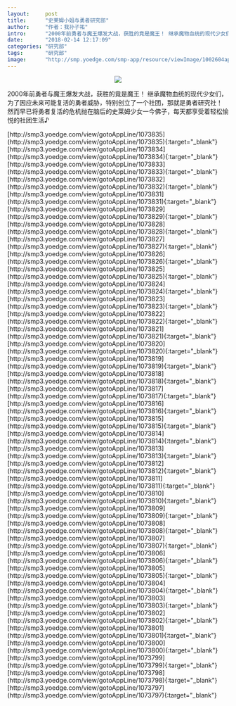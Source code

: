 ```yaml
---
layout:     post
title:      "史莱姆小姐与勇者研究部"
author:     "作者：我孙子祐"
intro:      "2000年前勇者与魔王爆发大战，获胜的竟是魔王！ 继承魔物血统的现代少女们，为了因应未来可能复活的勇者威胁，特别创立了一个社团，那就是勇者研究社！ 然而早已将勇者复活的危机抛在脑后的史莱姆少女一今佛子，每天都享受着轻松愉悦的社团生活♪"
date:       "2018-02-14 12:17:09"
categories: "研究部"
tags:       "研究部"
image:      "http://smp.yoedge.com/smp-app/resource/viewImage/1002604appline.png"
---
```

<div style="text-align: center">
<p><img src="http://smp.yoedge.com/smp-app/resource/viewImage/1002604appline.png"/></p>
</div>
<p class="post-meta">
<span>2000年前勇者与魔王爆发大战，获胜的竟是魔王！ 继承魔物血统的现代少女们，为了因应未来可能复活的勇者威胁，特别创立了一个社团，那就是勇者研究社！ 然而早已将勇者复活的危机抛在脑后的史莱姆少女一今佛子，每天都享受着轻松愉悦的社团生活♪</span>
</p>
[http://smp3.yoedge.com/view/gotoAppLine/1073835](http://smp3.yoedge.com/view/gotoAppLine/1073835){:target="_blank"}
[http://smp3.yoedge.com/view/gotoAppLine/1073834](http://smp3.yoedge.com/view/gotoAppLine/1073834){:target="_blank"}
[http://smp3.yoedge.com/view/gotoAppLine/1073833](http://smp3.yoedge.com/view/gotoAppLine/1073833){:target="_blank"}
[http://smp3.yoedge.com/view/gotoAppLine/1073832](http://smp3.yoedge.com/view/gotoAppLine/1073832){:target="_blank"}
[http://smp3.yoedge.com/view/gotoAppLine/1073831](http://smp3.yoedge.com/view/gotoAppLine/1073831){:target="_blank"}
[http://smp3.yoedge.com/view/gotoAppLine/1073829](http://smp3.yoedge.com/view/gotoAppLine/1073829){:target="_blank"}
[http://smp3.yoedge.com/view/gotoAppLine/1073828](http://smp3.yoedge.com/view/gotoAppLine/1073828){:target="_blank"}
[http://smp3.yoedge.com/view/gotoAppLine/1073827](http://smp3.yoedge.com/view/gotoAppLine/1073827){:target="_blank"}
[http://smp3.yoedge.com/view/gotoAppLine/1073826](http://smp3.yoedge.com/view/gotoAppLine/1073826){:target="_blank"}
[http://smp3.yoedge.com/view/gotoAppLine/1073825](http://smp3.yoedge.com/view/gotoAppLine/1073825){:target="_blank"}
[http://smp3.yoedge.com/view/gotoAppLine/1073824](http://smp3.yoedge.com/view/gotoAppLine/1073824){:target="_blank"}
[http://smp3.yoedge.com/view/gotoAppLine/1073823](http://smp3.yoedge.com/view/gotoAppLine/1073823){:target="_blank"}
[http://smp3.yoedge.com/view/gotoAppLine/1073822](http://smp3.yoedge.com/view/gotoAppLine/1073822){:target="_blank"}
[http://smp3.yoedge.com/view/gotoAppLine/1073821](http://smp3.yoedge.com/view/gotoAppLine/1073821){:target="_blank"}
[http://smp3.yoedge.com/view/gotoAppLine/1073820](http://smp3.yoedge.com/view/gotoAppLine/1073820){:target="_blank"}
[http://smp3.yoedge.com/view/gotoAppLine/1073819](http://smp3.yoedge.com/view/gotoAppLine/1073819){:target="_blank"}
[http://smp3.yoedge.com/view/gotoAppLine/1073818](http://smp3.yoedge.com/view/gotoAppLine/1073818){:target="_blank"}
[http://smp3.yoedge.com/view/gotoAppLine/1073817](http://smp3.yoedge.com/view/gotoAppLine/1073817){:target="_blank"}
[http://smp3.yoedge.com/view/gotoAppLine/1073816](http://smp3.yoedge.com/view/gotoAppLine/1073816){:target="_blank"}
[http://smp3.yoedge.com/view/gotoAppLine/1073815](http://smp3.yoedge.com/view/gotoAppLine/1073815){:target="_blank"}
[http://smp3.yoedge.com/view/gotoAppLine/1073814](http://smp3.yoedge.com/view/gotoAppLine/1073814){:target="_blank"}
[http://smp3.yoedge.com/view/gotoAppLine/1073813](http://smp3.yoedge.com/view/gotoAppLine/1073813){:target="_blank"}
[http://smp3.yoedge.com/view/gotoAppLine/1073812](http://smp3.yoedge.com/view/gotoAppLine/1073812){:target="_blank"}
[http://smp3.yoedge.com/view/gotoAppLine/1073811](http://smp3.yoedge.com/view/gotoAppLine/1073811){:target="_blank"}
[http://smp3.yoedge.com/view/gotoAppLine/1073810](http://smp3.yoedge.com/view/gotoAppLine/1073810){:target="_blank"}
[http://smp3.yoedge.com/view/gotoAppLine/1073809](http://smp3.yoedge.com/view/gotoAppLine/1073809){:target="_blank"}
[http://smp3.yoedge.com/view/gotoAppLine/1073808](http://smp3.yoedge.com/view/gotoAppLine/1073808){:target="_blank"}
[http://smp3.yoedge.com/view/gotoAppLine/1073807](http://smp3.yoedge.com/view/gotoAppLine/1073807){:target="_blank"}
[http://smp3.yoedge.com/view/gotoAppLine/1073806](http://smp3.yoedge.com/view/gotoAppLine/1073806){:target="_blank"}
[http://smp3.yoedge.com/view/gotoAppLine/1073805](http://smp3.yoedge.com/view/gotoAppLine/1073805){:target="_blank"}
[http://smp3.yoedge.com/view/gotoAppLine/1073804](http://smp3.yoedge.com/view/gotoAppLine/1073804){:target="_blank"}
[http://smp3.yoedge.com/view/gotoAppLine/1073803](http://smp3.yoedge.com/view/gotoAppLine/1073803){:target="_blank"}
[http://smp3.yoedge.com/view/gotoAppLine/1073802](http://smp3.yoedge.com/view/gotoAppLine/1073802){:target="_blank"}
[http://smp3.yoedge.com/view/gotoAppLine/1073801](http://smp3.yoedge.com/view/gotoAppLine/1073801){:target="_blank"}
[http://smp3.yoedge.com/view/gotoAppLine/1073800](http://smp3.yoedge.com/view/gotoAppLine/1073800){:target="_blank"}
[http://smp3.yoedge.com/view/gotoAppLine/1073799](http://smp3.yoedge.com/view/gotoAppLine/1073799){:target="_blank"}
[http://smp3.yoedge.com/view/gotoAppLine/1073798](http://smp3.yoedge.com/view/gotoAppLine/1073798){:target="_blank"}
[http://smp3.yoedge.com/view/gotoAppLine/1073797](http://smp3.yoedge.com/view/gotoAppLine/1073797){:target="_blank"}



